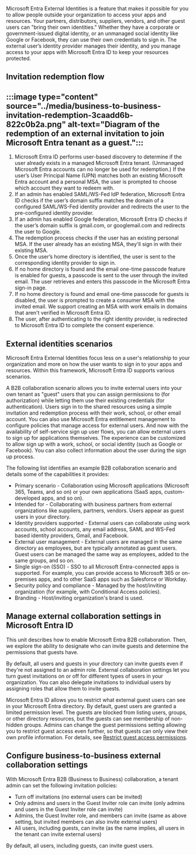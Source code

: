 Microsoft Entra External Identities is a feature that makes it possible for you to allow people outside your organization to access your apps and resources. Your partners, distributors, suppliers, vendors, and other guest users can "bring their own identities." Whether they have a corporate or government-issued digital identity, or an unmanaged social identity like Google or Facebook, they can use their own credentials to sign in. The external user’s identity provider manages their identity, and you manage access to your apps with Microsoft Entra ID to keep your resources protected.

## Invitation redemption flow

## :::image type="content" source="../media/business-to-business-invitation-redemption-3caadd6b-822c0b2a.png" alt-text="Diagram of the redemption of an external invitation to join Microsoft Entra tenant as a guest."::: 

1.  Microsoft Entra ID performs user-based discovery to determine if the user already exists in a managed Microsoft Entra tenant. (Unmanaged Microsoft Entra accounts can no longer be used for redemption.) If the user’s User Principal Name (UPN) matches both an existing Microsoft Entra account and a personal MSA, the user is prompted to choose which account they want to redeem with.
2.  If an admin has enabled SAML/WS-Fed IdP federation, Microsoft Entra ID checks if the user’s domain suffix matches the domain of a configured SAML/WS-Fed identity provider and redirects the user to the pre-configured identity provider.
3.  If an admin has enabled Google federation, Microsoft Entra ID checks if the user’s domain suffix is gmail.com, or googlemail.com and redirects the user to Google.
4.  The redemption process checks if the user has an existing personal MSA. If the user already has an existing MSA, they'll sign in with their existing MSA.
5.  Once the user’s home directory is identified, the user is sent to the corresponding identity provider to sign in.
6.  If no home directory is found and the email one-time passcode feature is enabled for guests, a passcode is sent to the user through the invited email. The user retrieves and enters this passcode in the Microsoft Entra sign-in page.
7.  If no home directory is found and email one-time passcode for guests is disabled, the user is prompted to create a consumer MSA with the invited email. We support creating an MSA with work emails in domains that aren't verified in Microsoft Entra ID.
8.  The user, after authenticating to the right identity provider, is redirected to Microsoft Entra ID to complete the consent experience.

## External identities scenarios<br>

Microsoft Entra External Identities focus less on a user's relationship to your organization and more on how the user wants to sign in to your apps and resources. Within this framework, Microsoft Entra ID supports various scenarios.

A B2B collaboration scenario allows you to invite external users into your own tenant as "guest" users that you can assign permissions to (for authorization) while letting them use their existing credentials (for authentication). Users sign in to the shared resources using a simple invitation and redemption process with their work, school, or other email account. You can also use Microsoft Entra entitlement management to configure policies that manage access for external users. And now with the availability of self-service sign up user flows, you can allow external users to sign up for applications themselves. The experience can be customized to allow sign up with a work, school, or social identity (such as Google or Facebook). You can also collect information about the user during the sign up process.

The following list identifies an example B2B collaboration scenario and details some of the capabilities it provides:

 -  Primary scenario - Collaboration using Microsoft applications (Microsoft 365, Teams, and so on) or your own applications (SaaS apps, custom-developed apps, and so on).
 -  Intended for - Collaborating with business partners from external organizations like suppliers, partners, vendors. Users appear as guest users in your directory.
 -  Identity providers supported - External users can collaborate using work accounts, school accounts, any email address, SAML and WS-Fed based identity providers, Gmail, and Facebook.
 -  External user management - External users are managed in the same directory as employees, but are typically annotated as guest users. Guest users can be managed the same way as employees, added to the same groups, and so on.
 -  Single sign-on (SSO) - SSO to all Microsoft Entra-connected apps is supported. For example, you can provide access to Microsoft 365 or on-premises apps, and to other SaaS apps such as Salesforce or Workday.
 -  Security policy and compliance - Managed by the host/inviting organization (for example, with Conditional Access policies).
 -  Branding - Host/inviting organization's brand is used.

## Manage external collaboration settings in Microsoft Entra ID<br>

This unit describes how to enable Microsoft Entra B2B collaboration. Then, we explore the ability to designate who can invite guests and determine the permissions that guests have.

By default, all users and guests in your directory can invite guests even if they're not assigned to an admin role. External collaboration settings let you turn guest invitations on or off for different types of users in your organization. You can also delegate invitations to individual users by assigning roles that allow them to invite guests.

Microsoft Entra ID allows you to restrict what external guest users can see in your Microsoft Entra directory. By default, guest users are granted a limited permission level. The guests are blocked from listing users, groups, or other directory resources, but the guests can see membership of non-hidden groups. Admins can change the guest permissions setting allowing you to restrict guest access even further, so that guests can only view their own profile information. For details, see [Restrict guest access permissions](/entra/identity/users/users-restrict-guest-permissions).

## Configure business-to-business external collaboration settings

With Microsoft Entra B2B (Business to Business) collaboration, a tenant admin can set the following invitation policies:

 -  Turn off invitations (no external users can be invited)
 -  Only admins and users in the Guest Inviter role can invite (only admins and users in the Guest Inviter role can invite)
 -  Admins, the Guest Inviter role, and members can invite (same as above setting, but invited members can also invite external users)
 -  All users, including guests, can invite (as the name implies, all users in the tenant can invite external users)

By default, all users, including guests, can invite guest users.
